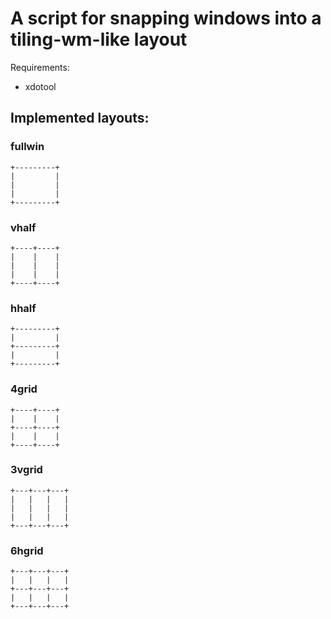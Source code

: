 # A script for snapping windows into a tiling-wm-like layout

Requirements:
- xdotool

## Implemented layouts:

### fullwin
```
+---------+
|         |
|         |
|         |
+---------+
```

### vhalf
```
+----+----+
|    |    |
|    |    |
|    |    |
+----+----+
```

### hhalf
```
+---------+
|         |
+---------+
|         |
+---------+
```

### 4grid
```
+----+----+
|    |    |
+----+----+
|    |    |
+----+----+
```

### 3vgrid
```
+---+---+---+
|   |   |   |
|   |   |   |
|   |   |   |
+---+---+---+
```

### 6hgrid
```
+---+---+---+
|   |   |   |
+---+---+---+
|   |   |   |
+---+---+---+
```
